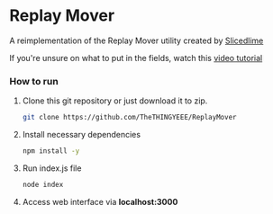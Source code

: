 # Replay Mover

A reimplementation of the Replay Mover utility created by <a href="https://www.slicedlime.tv/replay-mover">Slicedlime</a>

If you're unsure on what to put in the fields, watch this <a href="https://www.youtube.com/watch?v=fiAYePYcFHc&list=PL4ZS2guXqa_ixSHBW3Lh06sjvD9_yrMr8&index=5">video tutorial</a>

### How to run

1. Clone this git repository or just download it to zip.
    
   ```bash
   git clone https://github.com/TheTHINGYEEE/ReplayMover
   ```
   
2. Install necessary dependencies

   ```bash
   npm install -y
   ```
   
3. Run index.js file
   
   ```bash
   node index
   ```
   
4. Access web interface via **localhost:3000**


